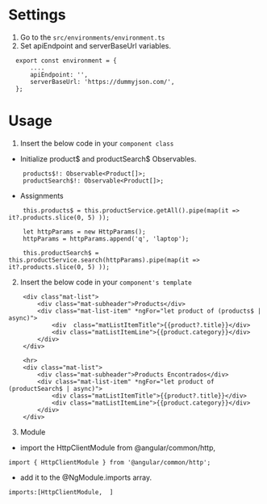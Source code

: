 # Settings
1. Go to the `src/environments/environment.ts` 
2. Set apiEndpoint and serverBaseUrl variables.
```
  export const environment = {
      ....
      apiEndpoint: '',
      serverBaseUrl: 'https://dummyjson.com/',
  };
```

# Usage
1. Insert the below code in your `component class`
- Initialize product$ and productSearch$ Observables.
```
    products$!: Observable<Product[]>;
    productSearch$!: Observable<Product[]>;
```
-  Assignments
```
    this.products$ = this.productService.getAll().pipe(map(it => it?.products.slice(0, 5) ));

    let httpParams = new HttpParams();
    httpParams = httpParams.append('q', 'laptop');
    
    this.productSearch$ = this.productService.search(httpParams).pipe(map(it => it?.products.slice(0, 5) ));
```

2. Insert the below code in your `component's template`
```
    <div class"mat-list">
        <div class="mat-subheader">Products</div>
        <div class="mat-list-item" *ngFor="let product of (products$ | async)">
            <div  class="matListItemTitle">{{product?.title}}</div>
            <div class="matListItemLine">{{product.category}}</div>
        </div>
    </div>

    <hr>
    <div class="mat-list">
        <div class="mat-subheader">Products Encontrados</div>
        <div class="mat-list-item" *ngFor="let product of (productSearch$ | async)">
            <div class="matListItemTitle">{{product?.title}}</div>
            <div class="matListItemLine">{{product.category}}</div>
        </div>
    </div>
```

3. Module 
- import the HttpClientModule from @angular/common/http,
```
import { HttpClientModule } from '@angular/common/http';
```
- add it to the @NgModule.imports array.
```
imports:[HttpClientModule,  ]
```
